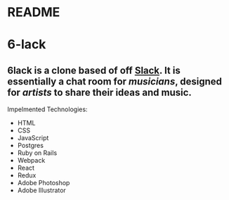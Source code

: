 # README

# 6-lack

## 6lack is a clone based of off [Slack](https://slack.com/). It is essentially a chat room for *musicians*, designed for *artists* to share their ideas and music. 

Impelmented Technologies:
* HTML
* CSS
* JavaScript
* Postgres
* Ruby on Rails
* Webpack
* React
* Redux
* Adobe Photoshop
* Adobe Illustrator




